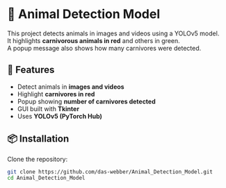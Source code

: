 # 🐾 Animal Detection Model

This project detects animals in images and videos using a YOLOv5 model.  
It highlights **carnivorous animals in red** and others in green.  
A popup message also shows how many carnivores were detected.

## 🚀 Features
- Detect animals in **images and videos**
- Highlight **carnivores in red**
- Popup showing **number of carnivores detected**
- GUI built with **Tkinter**
- Uses **YOLOv5 (PyTorch Hub)**

## 📦 Installation
Clone the repository:
```bash
git clone https://github.com/das-webber/Animal_Detection_Model.git
cd Animal_Detection_Model

